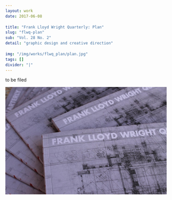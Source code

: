 ```yaml
---
layout: work
date: 2017-06-08

title: "Frank Lloyd Wright Quarterly: Plan"
slug: "flwq-plan"
sub: "Vol. 28 No. 2"
detail: "graphic design and creative direction"

img: "/img/works/flwq_plan/plan.jpg"
tags: []
divider: "|"
---
```


to be filed

![Plan Quarterly](/img/works/flwq_plan/plan.jpg)
